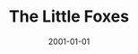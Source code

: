 ---
title: The Little Foxes
date: 2001-01-01
closing_date:
layout: productions
playbill:
Theatre: Theatre Jacksonville
Venue: Little Theatre
cast:
- Addie: Toni Philips
- Cal: Kenneth E. Walker
- Birdie Hubbard: Simone Aden-Reid
- Oscar Hubbard: Del Austin
- Leo Hubbard: Hollis Smith
- Regina Giddens: Sandra S. Spurney
- William Marshall: Paul Anello
- Benjamin Hubbard: Gregory Leute
- Alexandra Giddens: Tara Williams
- Horace Giddens: Michael Lipp
crew:
- Artistic Director: Dr. Lee Beger
- Set Design: Andrew J. Way
- Lighting Design: Pamela B. Jackson
- Costume Design: Joy Smith
- Set Dressings: J. Scott Berry
- Assistant Director:
  - Christina Boyd
  - Caitlin Parrish
- Properties:
  - Jodi Cubler
- Properties Assistant:
  - Deon Young
  - Tad Wiggins
  - David Eger
  - Tanase Gheorghe Popa
- Sound Technician: Jon Bennett
- Lighting Technician:
  - Gloria Pepe
- Set Construction:
  - Tim Kline
  - Mary Swanson
  - Jon Bennett
  - Manuel Bello
  - Gloria Pepe
  - Claudia Wright
  - Deon Young
- Stage Carpenter: James Pitts
---